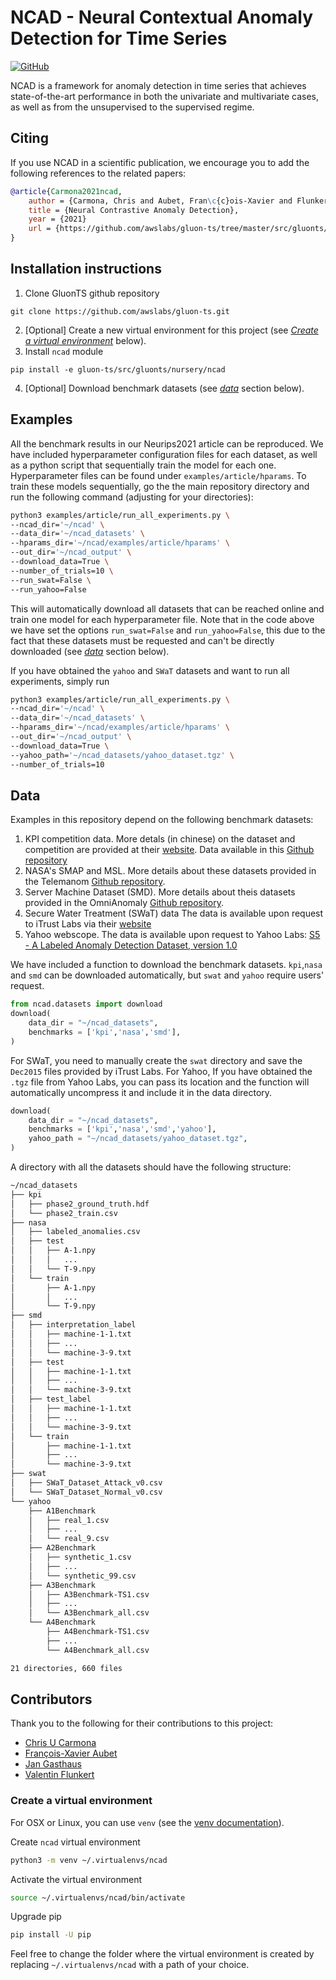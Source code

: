 # NCAD - Neural Contextual Anomaly Detection for Time Series

[![GitHub](https://img.shields.io/:license-apache-blue.svg?style=flat-square)](./LICENSE)

NCAD is a framework for anomaly detection in time series that achieves state-of-the-art
performance in both the univariate and multivariate cases, as well as from the unsupervised
to the supervised regime.


## Citing

If you use NCAD in a scientific publication, we encourage you to add
the following references to the related papers:

```bibtex
@article{Carmona2021ncad,
    author = {Carmona, Chris and Aubet, Fran\c{c}ois-Xavier and Flunkert, Valentin and Gasthaus, Jan},
    title = {Neural Contrastive Anomaly Detection},
    year = {2021}
    url = {https://github.com/awslabs/gluon-ts/tree/master/src/gluonts/nursery/ncad},
}
```

## Installation instructions

1. Clone GluonTS github repository
```
git clone https://github.com/awslabs/gluon-ts.git
```
2. \[Optional] Create a new virtual environment for this project (see [*Create a virtual environment*](#create-a-virtual-environment) below).
3. Install `ncad` module
```
pip install -e gluon-ts/src/gluonts/nursery/ncad
```
4. \[Optional] Download benchmark datasets (see [*data*](#data) section below).


## Examples
All the benchmark results in our Neurips2021 article can be reproduced. We have included hyperparameter configuration files for each dataset, as well as a python script that sequentially train the model for each one.
Hyperparameter files can be found under `examples/article/hparams`.
To train these models sequentially, go the the main repository directory and run the following command (adjusting for your directories):
```bash
python3 examples/article/run_all_experiments.py \
--ncad_dir='~/ncad' \
--data_dir='~/ncad_datasets' \
--hparams_dir='~/ncad/examples/article/hparams' \
--out_dir='~/ncad_output' \
--download_data=True \
--number_of_trials=10 \
--run_swat=False \
--run_yahoo=False
```

This will automatically download all datasets that can be reached online and train one model for each hyperparameter file.
Note that in the code above we have set the options `run_swat=False` and `run_yahoo=False`, this due to the fact that these datasets must be requested and can't be directly downloaded (see [*data*](#data) section below).

If you have obtained the `yahoo` and `SWaT` datasets and want to run all experiments, simply run
```bash
python3 examples/article/run_all_experiments.py \
--ncad_dir='~/ncad' \
--data_dir='~/ncad_datasets' \
--hparams_dir='~/ncad/examples/article/hparams' \
--out_dir='~/ncad_output' \
--download_data=True \
--yahoo_path='~/ncad_datasets/yahoo_dataset.tgz' \
--number_of_trials=10
```


## Data

Examples in this repository depend on the following benchmark datasets:
1. KPI competition data.
    More detals (in chinese) on the dataset and competition are provided at their [website](http://iops.ai/problem_detail/?id=5).
    Data available in this [Github repository](https://github.com/NetManAIOps/KPI-Anomaly-Detection)
2. NASA's SMAP and MSL.
    More details about these datasets provided in the Telemanom [Github repository](https://github.com/khundman/telemanom).
3. Server Machine Dataset (SMD).
    More details about theis datasets provided in the OmniAnomaly [Github repository](https://github.com/NetManAIOps/OmniAnomaly).
4. Secure Water Treatment (SWaT) data
    The data is available upon request to iTrust Labs via their [website](https://itrust.sutd.edu.sg/itrust-labs_datasets/)
5. Yahoo webscope.
    The data is available upon request to Yahoo Labs: [S5 - A Labeled Anomaly Detection Dataset, version 1.0](https://webscope.sandbox.yahoo.com/catalog.php?datatype=s&did=70)

We have included a function to download the benchmark datasets. `kpi`,`nasa` and `smd` can be downloaded automatically, but `swat` and `yahoo` require users' request.
```python
from ncad.datasets import download
download(
    data_dir = "~/ncad_datasets",
    benchmarks = ['kpi','nasa','smd'],
)
```
For SWaT, you need to manually create the `swat` directory and save the `Dec2015` files provided by iTrust Labs.
For Yahoo, If you have obtained the `.tgz` file from Yahoo Labs, you can pass its location and the function will automatically uncompress it and include it in the data directory.
```python
download(
    data_dir = "~/ncad_datasets",
    benchmarks = ['kpi','nasa','smd','yahoo'],
    yahoo_path = "~/ncad_datasets/yahoo_dataset.tgz",
)
```

A directory with all the datasets should have the following structure:
```bash
~/ncad_datasets
├── kpi
│   ├── phase2_ground_truth.hdf
│   └── phase2_train.csv
├── nasa
│   ├── labeled_anomalies.csv
│   ├── test
│   │   ├── A-1.npy
│   │   │   ...
│   │   └── T-9.npy
│   └── train
│       ├── A-1.npy
│       │   ...
│       └── T-9.npy
├── smd
│   ├── interpretation_label
│   │   ├── machine-1-1.txt
│   │   ├── ...
│   │   └── machine-3-9.txt
│   ├── test
│   │   ├── machine-1-1.txt
│   │   ├── ...
│   │   └── machine-3-9.txt
│   ├── test_label
│   │   ├── machine-1-1.txt
│   │   ├── ...
│   │   └── machine-3-9.txt
│   └── train
│       ├── machine-1-1.txt
│       ├── ...
│       └── machine-3-9.txt
├── swat
│   ├── SWaT_Dataset_Attack_v0.csv
│   └── SWaT_Dataset_Normal_v0.csv
└── yahoo
    ├── A1Benchmark
    │   ├── real_1.csv
    │   ├── ...
    │   └── real_9.csv
    ├── A2Benchmark
    │   ├── synthetic_1.csv
    │   ├── ...
    │   └── synthetic_99.csv
    ├── A3Benchmark
    │   ├── A3Benchmark-TS1.csv
    │   ├── ...
    │   └── A3Benchmark_all.csv
    └── A4Benchmark
        ├── A4Benchmark-TS1.csv
        ├── ...
        └── A4Benchmark_all.csv

21 directories, 660 files
```



## Contributors

Thank you to the following for their contributions to this project:

- [Chris U Carmona](https://chriscarmona.me)
- [François-Xavier Aubet](mailto:aubetf@amazon.com)
- [Jan Gasthaus](mailto:gasthaus@amazon.com)
- [Valentin Flunkert](mailto:flunkert@amazon.com)


### Create a virtual environment

For OSX or Linux, you can use `venv` (see the [venv documentation](https://docs.python.org/3/library/venv.html)).

Create `ncad` virtual environment
```bash
python3 -m venv ~/.virtualenvs/ncad
```
Activate the virtual environment
```bash
source ~/.virtualenvs/ncad/bin/activate
```
Upgrade pip
```bash
pip install -U pip
```

Feel free to change the folder where the virtual environment is created by replacing `~/.virtualenvs/ncad` with a path of your choice.

